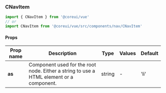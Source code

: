 ### CNavItem

```jsx
import { CNavItem } from '@coreui/vue'
// or
import CNavItem from '@coreui/vue/src/components/nav/CNavItem'
```

#### Props

| Prop name | Description                                                                             | Type   | Values | Default |
| --------- | --------------------------------------------------------------------------------------- | ------ | ------ | ------- |
| **as**    | Component used for the root node. Either a string to use a HTML element or a component. | string | -      | 'li'    |
